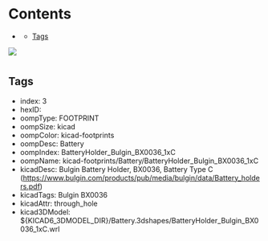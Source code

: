 



Contents
========

* [](#)
	* [Tags](#tags)
  
![][im]
# 

## Tags

- index: 3
- hexID: 
- oompType: FOOTPRINT
- oompSize: kicad
- oompColor: kicad-footprints
- oompDesc: Battery
- oompIndex: BatteryHolder_Bulgin_BX0036_1xC
- oompName: kicad-footprints/Battery/BatteryHolder_Bulgin_BX0036_1xC
- kicadDesc: Bulgin Battery Holder, BX0036, Battery Type C (https://www.bulgin.com/products/pub/media/bulgin/data/Battery_holders.pdf)
- kicadTags: Bulgin BX0036
- kicadAttr: through_hole
- kicad3DModel: ${KICAD6_3DMODEL_DIR}/Battery.3dshapes/BatteryHolder_Bulgin_BX0036_1xC.wrl



[im]: image.png
